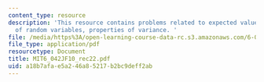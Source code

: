 ```yaml
---
content_type: resource
description: 'This resource contains problems related to expected value rule for functions
  of random variables, properties of variance. '
file: /media/https%3A/open-learning-course-data-rc.s3.amazonaws.com/6-042j-mathematics-for-computer-science-fall-2010/a18b7afae5a246a85217b2bc9deff2ab_MIT6_042JF10_rec22.pdf
file_type: application/pdf
resourcetype: Document
title: MIT6_042JF10_rec22.pdf
uid: a18b7afa-e5a2-46a8-5217-b2bc9deff2ab
---
```

